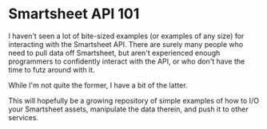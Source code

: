 # Smartsheet API 101

I haven't seen a lot of bite-sized examples (or examples of any size) for interacting with the Smartsheet API. There are surely many people who need to pull data off Smartsheet, but aren't experienced enough programmers to confidently interact with the API, or who don't have the time to futz around with it.

While I'm not quite the former, I have a bit of the latter.

This will hopefully be a growing repository of simple examples of how to I/O your Smartsheet assets, manipulate the data therein, and push it to other services.
